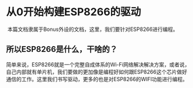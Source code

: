 # 从0开始构建ESP8266的驱动

​	本篇文档隶属于Bonus外设的文档，这里，我们要针对ESP8266进行编程。

## 所以ESP8266是什么，干啥的？

​	简单来说，ESP8266就是一个完整自成体系的Wi-Fi网络解决解决方案，或者说，自己内部就有单片机，我们要做的更加像是编程好如何跟ESP8266这个芯片做好通信的工作。这里我们书写驱动，更多的也是对ESP8266的WIFI功能进行编程。

​	